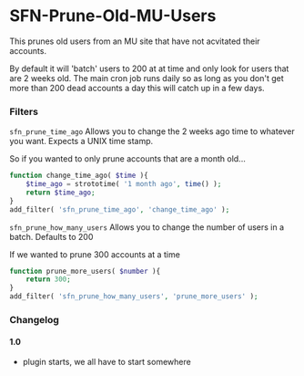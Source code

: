 SFN-Prune-Old-MU-Users
======================

This prunes old users from an MU site that have not acvitated their accounts.

By default it will 'batch' users to 200 at at time and only look for users that are 2 weeks old. The main cron job runs daily so as long as you don't get more than 200 dead accounts a day this will catch up in a few days.

### Filters

`sfn_prune_time_ago` Allows you to change the 2 weeks ago time to whatever you want. Expects a UNIX time stamp.

So if you wanted to only prune accounts that are a month old...

```php
function change_time_ago( $time ){
	$time_ago = strototime( '1 month ago', time() );
	return $time_ago;
}
add_filter( 'sfn_prune_time_ago', 'change_time_ago' );
```

`sfn_prune_how_many_users` Allows you to change the number of users in a batch. Defaults to 200

If we wanted to prune 300 accounts at a time

```php
function prune_more_users( $number ){
	return 300;
}
add_filter( 'sfn_prune_how_many_users', 'prune_more_users' );
```

### Changelog

#### 1.0

- plugin starts, we all have to start somewhere
